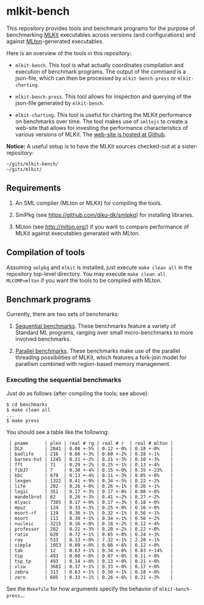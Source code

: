 # mlkit-bench

This repository provides tools and benchmark programs for the purpose
of benchmarking [MLKit](https://github/melsman/mlkit) executables
across versions (and configurations) and against
[MLton](http://mlton.org)-generated executables.

Here is an overview of the tools in this repository:

- `mlkit-bench`. This tool is what actually coordinates compilation
  and execution of benchmark programs. The output of the command is a
  json-file, which can then be processed by `mlkit-bench-press` or
  `mlkit-charting`.

- `mlkit-bench-press`. This tool allows for inspection and querying of
  the json-file generated by `mlkit-bench`.

- `mlkit-charting`. This tool is useful for charting the MLKit
  performance on benchmarks over time. The tool makes use of `smltojs`
  to create a web-site that allows for investing the performance
  characteristics of various versions of MLKit. The [web-site is hosted at Github](https://elsman.com/mlkit-bench/).


__Notice:__ A useful setup is to have the MLKit sources checked-out at a sister-repository:

    ~/gits/mlkit-bench/
    ~/gits/mlkit/

## Requirements

1. An SML compiler (MLton or MLKit) for compiling the tools.

2. SmlPkg (see https://github.com/diku-dk/smlpkg) for installing libraries.

3. MLton (see http://mlton.org/) if you want to compare performance of MLKit
   against executables generated with MLton.

## Compilation of tools

Assuming `smlpkg` and `mlkit` is installed, just execute `make clean all` in the
repository top-level directory. You may execute `make clean all MLCOMP=mlton` if
you want the tools to be compiled with MLton.


## Benchmark programs

Currently, there are two sets of benchmarks:

1. [Sequential benchmarks](benchmarks). These benchmarks feature a
   variety of Standard ML programs, ranging over small
   micro-benchmarks to more involved benchmarks.

2. [Parallel benchmarks](par-benchmarks). These benchmarks make use of
   the parallel threading possibilities of MLKit, which features a
   fork-join model for parallism combined with region-based memory
   management.

### Executing the sequential benchmarks

Just do as follows (after compiling the tools; see above):

```
$ cd benchmarks
$ make clean all
...
$ make press
```

You should see a table like the following:

```
 | pname      | plen | real # rg | real # r  | real # mlton |
 | DLX        | 2841 | 0.08 +-5% | 0.12 +-0% | 0.18 +-0%    |
 | badlife    | 216  | 0.66 +-3% | 0.60 +-2% | 0.28 +-1%    |
 | barnes-hut | 1245 | 0.21 +-2% | 0.21 +-3% | 0.10 +-3%    |
 | fft        | 71   | 0.29 +-2% | 0.25 +-1% | 0.13 +-4%    |
 | fib37      | 7    | 0.30 +-4% | 0.15 +-0% | 0.35 +-23%   |
 | kbc        | 679  | 0.13 +-4% | 0.11 +-3% | 0.05 +-0%    |
 | lexgen     | 1322 | 0.41 +-9% | 0.34 +-5% | 0.22 +-2%    |
 | life       | 202  | 0.26 +-0% | 0.26 +-1% | 0.26 +-1%    |
 | logic      | 351  | 0.17 +-3% | 0.17 +-0% | 0.08 +-0%    |
 | mandelbrot | 62   | 0.26 +-3% | 0.41 +-2% | 0.27 +-2%    |
 | mlyacc     | 7385 | 0.17 +-0% | 0.17 +-3% | 0.18 +-0%    |
 | mpuz       | 124  | 0.33 +-3% | 0.25 +-0% | 0.16 +-0%    |
 | msort-rf   | 119  | 0.36 +-1% | 0.32 +-1% | 0.56 +-1%    |
 | msort      | 113  | 0.38 +-1% | 0.34 +-1% | 0.56 +-2%    |
 | nucleic    | 3215 | 0.16 +-0% | 0.18 +-2% | 0.12 +-4%    |
 | professor  | 282  | 0.22 +-3% | 0.20 +-2% | 0.22 +-0%    |
 | ratio      | 620  | 0.72 +-1% | 0.65 +-0% | 0.24 +-3%    |
 | ray        | 533  | 8.13 +-0% | 7.32 +-1% | 2.28 +-1%    |
 | simple     | 1053 | 0.09 +-0% | 0.08 +-6% | 0.12 +-0%    |
 | tak        | 12   | 0.63 +-1% | 0.34 +-0% | 0.83 +-14%   |
 | tsp        | 493  | 0.08 +-0% | 0.07 +-0% | 0.11 +-0%    |
 | tsp_tp     | 493  | 0.14 +-0% | 0.13 +-0% | 0.21 +-0%    |
 | vliw       | 3681 | 0.37 +-1% | 0.33 +-0% | 0.17 +-0%    |
 | zebra      | 313  | 0.63 +-1% | 0.50 +-1% | 0.18 +-0%    |
 | zern       | 605  | 0.33 +-1% | 0.26 +-6% | 0.21 +-3%    |
```

See the `Makefile` for how arguments specify the behavior of
`mlkit-bench-press`...
